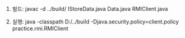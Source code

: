1. 빌드: 
javac -d ../build/ IStoreData.java Data.java RMIClient.java 

2. 실행: 
java  -classpath D:/../build -Djava.security.policy=client.policy practice.rmi.RMIClient